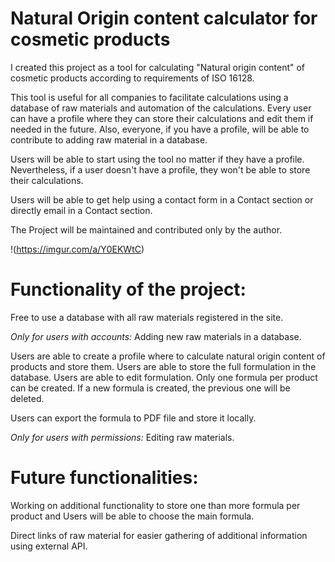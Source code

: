# Natural Origin content calculator for cosmetic products

I created this project as a tool for calculating "Natural origin content"
of cosmetic products according to requirements of ISO 16128.

This tool is useful for all companies to facilitate calculations using a database of raw materials and automation of the calculations.
Every user can have a profile where they can store their calculations and edit them if needed in the future.
Also, everyone, if you have a profile, will be able to contribute to adding raw material in a database.

Users will be able to start using the tool no matter if they have a profile.
Nevertheless, if a user doesn't have a profile, they won't be able to store their calculations.

Users will be able to get help using a contact form in a Contact section or directly email in a Contact section.

The Project will be maintained and contributed only by the author.

!(https://imgur.com/a/Y0EKWtC)

# Functionality of the project:

Free to use a database with all raw materials registered in the site.

_Only for users with accounts:_
Adding new raw materials in a database.

Users are able to create a profile where to calculate natural origin content of products and store them.
Users are able to store the full formulation in the database.
Users are able to edit formulation.
Only one formula per product can be created.
If a new formula is created, the previous one will be deleted.

Users can export the formula to PDF file and store it locally.

_Only for users with permissions:_
Editing raw materials.

# Future functionalities:

Working on additional functionality
to store one than more formula per product and Users will be able to choose the main formula.

Direct links of raw material for easier gathering of additional information using external API.